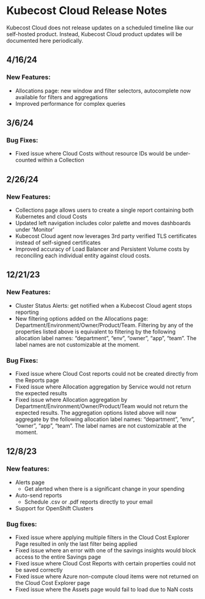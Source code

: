 # Kubecost Cloud Release Notes

Kubecost Cloud does not release updates on a scheduled timeline like our self-hosted product. Instead, Kubecost Cloud product updates will be documented here periodically.

## 4/16/24

### New Features:

* Allocations page: new window and filter selectors, autocomplete now available for filters and aggregations
* Improved performance for complex queries

## 3/6/24

### Bug Fixes:
* Fixed issue where Cloud Costs without resource IDs would be under-counted within a Collection

## 2/26/24

### New Features:

* Collections page allows users to create a single report containing both Kubernetes and cloud Costs
* Updated left navigation includes color palette and moves dashboards under 'Monitor'
* Kubecost Cloud agent now leverages 3rd party verified TLS certificates instead of self-signed certificates
* Improved accuracy of Load Balancer and Persistent Volume costs by reconciling each individual entity against cloud costs.

## 12/21/23

### New Features:
* Cluster Status Alerts: get notified when a Kubecost Cloud agent stops reporting
* New filtering options added on the Allocations page: Department/Environment/Owner/Product/Team. Filtering by any of the properties listed above is equivalent to filtering by the following allocation label names: “department”, “env”, “owner”, “app”, “team”. The label names are not customizable at the moment.

### Bug Fixes:
* Fixed issue where Cloud Cost reports could not be created directly from the Reports page
* Fixed issue where Allocation aggregation by Service would not return the expected results
* Fixed issue where Allocation aggregation by Department/Environment/Owner/Product/Team would not return the expected results. The aggregation options listed above will now aggregate by the following allocation label names: “department”, “env”, “owner”, “app”, “team”. The label names are not customizable at the moment.

## 12/8/23

### New features:

* Alerts page
    * Get alerted when there is a significant change in your spending
* Auto-send reports
    * Schedule .csv or .pdf reports directly to your email
* Support for OpenShift Clusters

### Bug fixes:

* Fixed issue where applying multiple filters in the Cloud Cost Explorer Page resulted in only the last filter being applied
* Fixed issue where an error with one of the savings insights would block access to the entire Savings page
* Fixed issue where Cloud Cost Reports with certain properties could not be saved correctly
* Fixed issue where Azure non-compute cloud items were not returned on the Cloud Cost Explorer page
* Fixed issue where the Assets page would fail to load due to NaN costs
